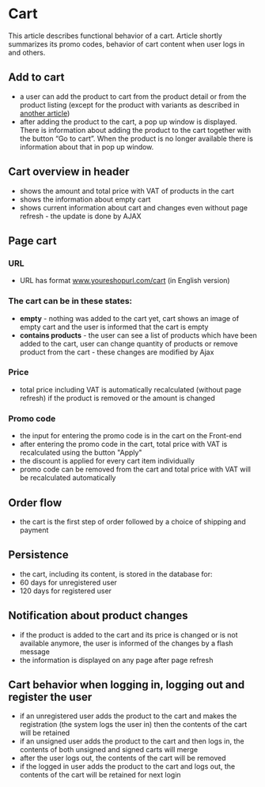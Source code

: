 # Cart

This article describes functional behavior of a cart. Article shortly summarizes its promo codes, behavior of cart content when user logs in and others.

## Add to cart

-   a user can add the product to cart from the product detail or from the product listing (except for the product with variants as described in [another article](./behavior-of-product-variants.md))
-   after adding the product to the cart, a pop up window is displayed.
    There is information about adding the product to the cart together with the button “Go to cart”.
    When the product is no longer available there is information about that in pop up window.

## Cart overview in header

-   shows the amount and total price with VAT of products in the cart
-   shows the information about empty cart
-   shows current information about cart and changes even without page refresh - the update is done by AJAX

## Page cart

### URL

-   URL has format www.youreshopurl.com/cart (in English version)

### The cart can be in these states:

-   **empty** - nothing was added to the cart yet, cart shows an image of empty cart and the user is informed that the cart is empty
-   **contains products** - the user can see a list of products which have been added to the cart, user can change quantity of products or remove product from the cart - these changes are modified by Ajax

### Price

-   total price including VAT is automatically recalculated (without page refresh) if the product is removed or the amount is changed

### Promo code

-   the input for entering the promo code is in the cart on the Front-end
-   after entering the promo code in the cart, total price with VAT is recalculated using the button "Apply"
-   the discount is applied for every cart item individually
-   promo code can be removed from the cart and total price with VAT will be recalculated automatically

## Order flow

-   the cart is the first step of order followed by a choice of shipping and payment

## Persistence

-   the cart, including its content, is stored in the database for:
-   60 days for unregistered user
-   120 days for registered user

## Notification about product changes

-   if the product is added to the cart and its price is changed or is not available anymore, the user is informed of the changes by a flash message
-   the information is displayed on any page after page refresh

## Cart behavior when logging in, logging out and register the user

-   if an unregistered user adds the product to the cart and makes the registration (the system logs the user in) then the contents of the cart will be retained
-   if an unsigned user adds the product to the cart and then logs in, the contents of both unsigned and signed carts will merge
-   after the user logs out, the contents of the cart will be removed
-   if the logged in user adds the product to the cart and logs out, the contents of the cart will be retained for next login
